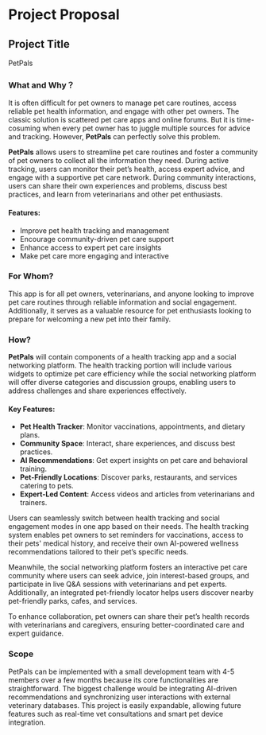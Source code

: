 # Project Proposal

## Project Title

PetPals

### What and Why？

It is often difficult for pet owners to manage pet care routines, access reliable pet health information, and engage with other pet owners. The classic solution is scattered pet care apps and online forums. But it is time-cosuming when every pet owner has to juggle multiple sources for advice and tracking. However, **PetPals** can perfectly solve this problem.

**PetPals** allows users to streamline pet care routines and foster a community of pet owners to collect all the information they need. During active tracking, users can monitor their pet’s health, access expert advice, and engage with a supportive pet care network. During community interactions, users can share their own experiences and problems, discuss best practices, and learn from veterinarians and other pet enthusiasts.

#### Features:
- Improve pet health tracking and management
- Encourage community-driven pet care support
- Enhance access to expert pet care insights
- Make pet care more engaging and interactive

### For Whom?

This app is for all pet owners, veterinarians, and anyone looking to improve pet care routines through reliable information and social engagement. Additionally, it serves as a valuable resource for pet enthusiasts looking to prepare for welcoming a new pet into their family. 

### How?

**PetPals** will contain components of a health tracking app and a social networking platform. The health tracking portion will include various widgets to optimize pet care efficiency while the social networking platform will offer diverse categories and discussion groups, enabling users to address challenges and share experiences effectively.

#### Key Features:
- **Pet Health Tracker**: Monitor vaccinations, appointments, and dietary plans.
- **Community Space**: Interact, share experiences, and discuss best practices.
- **AI Recommendations**: Get expert insights on pet care and behavioral training.
- **Pet-Friendly Locations**: Discover parks, restaurants, and services catering to pets.
- **Expert-Led Content**: Access videos and articles from veterinarians and trainers.

Users can seamlessly switch between health tracking and social engagement modes in one app based on their needs. The health tracking system enables pet owners to set reminders for vaccinations, access to their pets' medical history, and receive their own AI-powered wellness recommendations tailored to their pet’s specific needs.

Meanwhile, the social networking platform fosters an interactive pet care community where users can seek advice, join interest-based groups, and participate in live Q&A sessions with veterinarians and pet experts. Additionally, an integrated pet-friendly locator helps users discover nearby pet-friendly parks, cafes, and services.

To enhance collaboration, pet owners can share their pet’s health records with veterinarians and caregivers, ensuring better-coordinated care and expert guidance.

### Scope

PetPals can be implemented with a small development team with 4-5 members over a few months because its core functionalities are straightforward. The biggest challenge would be integrating AI-driven recommendations and synchronizing user interactions with external veterinary databases. This project is easily expandable, allowing future features such as real-time vet consultations and smart pet device integration.



